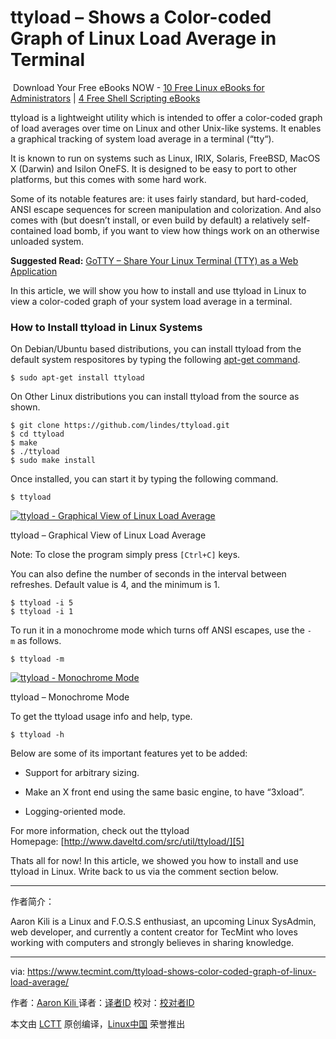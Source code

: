 ttyload – Shows a Color-coded Graph of Linux Load Average in Terminal
============================================================

 Download Your Free eBooks NOW - [10 Free Linux eBooks for Administrators][12] | [4 Free Shell Scripting eBooks][13]

ttyload is a lightweight utility which is intended to offer a color-coded graph of load averages over time on Linux and other Unix-like systems. It enables a graphical tracking of system load average in a terminal (“tty“).

It is known to run on systems such as Linux, IRIX, Solaris, FreeBSD, MacOS X (Darwin) and Isilon OneFS. It is designed to be easy to port to other platforms, but this comes with some hard work.

Some of its notable features are: it uses fairly standard, but hard-coded, ANSI escape sequences for screen manipulation and colorization. And also comes with (but doesn’t install, or even build by default) a relatively self-contained load bomb, if you want to view how things work on an otherwise unloaded system.

**Suggested Read:** [GoTTY – Share Your Linux Terminal (TTY) as a Web Application][1]

In this article, we will show you how to install and use ttyload in Linux to view a color-coded graph of your system load average in a terminal.

### How to Install ttyload in Linux Systems

On Debian/Ubuntu based distributions, you can install ttyload from the default system respositores by typing the following [apt-get command][2].

```
$ sudo apt-get install ttyload
```

On Other Linux distributions you can install ttyload from the source as shown.

```
$ git clone https://github.com/lindes/ttyload.git
$ cd ttyload
$ make
$ ./ttyload
$ sudo make install
```

Once installed, you can start it by typing the following command.

```
$ ttyload
```
 [![ttyload - Graphical View of Linux Load Average](https://www.tecmint.com/wp-content/uploads/2017/05/ttyload-Graphical-View-of-Linux-Load-Average-.png)][3] 

ttyload – Graphical View of Linux Load Average

Note: To close the program simply press `[Ctrl+C]` keys.

You can also define the number of seconds in the interval between refreshes. Default value is 4, and the minimum is 1.

```
$ ttyload -i 5
$ ttyload -i 1
```

To run it in a monochrome mode which turns off ANSI escapes, use the `-m` as follows.

```
$ ttyload -m
```
 [![ttyload - Monochrome Mode](https://www.tecmint.com/wp-content/uploads/2017/05/ttyload-monochrome-mode.png)][4] 

ttyload – Monochrome Mode

To get the ttyload usage info and help, type.

```
$ ttyload -h 
```

Below are some of its important features yet to be added:

*   Support for arbitrary sizing.

*   Make an X front end using the same basic engine, to have “3xload”.

*   Logging-oriented mode.

For more information, check out the ttyload Homepage: [http://www.daveltd.com/src/util/ttyload/][5]

Thats all for now! In this article, we showed you how to install and use ttyload in Linux. Write back to us via the comment section below.


--------------------------------------------------------------------------------

作者简介：

Aaron Kili is a Linux and F.O.S.S enthusiast, an upcoming Linux SysAdmin, web developer, and currently a content creator for TecMint who loves working with computers and strongly believes in sharing knowledge.



-------------------

via: https://www.tecmint.com/ttyload-shows-color-coded-graph-of-linux-load-average/

作者：[Aaron Kili ][a]
译者：[译者ID](https://github.com/译者ID)
校对：[校对者ID](https://github.com/校对者ID)

本文由 [LCTT](https://github.com/LCTT/TranslateProject) 原创编译，[Linux中国](https://linux.cn/) 荣誉推出

[a]:https://www.tecmint.com/author/aaronkili/
[1]:https://www.tecmint.com/gotty-share-linux-terminal-in-web-browser/
[2]:https://www.tecmint.com/useful-basic-commands-of-apt-get-and-apt-cache-for-package-management/
[3]:https://www.tecmint.com/wp-content/uploads/2017/05/ttyload-Graphical-View-of-Linux-Load-Average-.png
[4]:https://www.tecmint.com/wp-content/uploads/2017/05/ttyload-monochrome-mode.png
[5]:http://www.daveltd.com/src/util/ttyload/
[6]:https://www.tecmint.com/ttyload-shows-color-coded-graph-of-linux-load-average/#
[7]:https://www.tecmint.com/ttyload-shows-color-coded-graph-of-linux-load-average/#
[8]:https://www.tecmint.com/ttyload-shows-color-coded-graph-of-linux-load-average/#
[9]:https://www.tecmint.com/ttyload-shows-color-coded-graph-of-linux-load-average/#
[10]:https://www.tecmint.com/ttyload-shows-color-coded-graph-of-linux-load-average/#comments
[11]:https://www.tecmint.com/author/aaronkili/
[12]:https://www.tecmint.com/10-useful-free-linux-ebooks-for-newbies-and-administrators/
[13]:https://www.tecmint.com/free-linux-shell-scripting-books/
